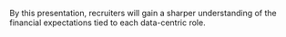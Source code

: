 By this presentation, recruiters will gain a sharper understanding of the financial expectations tied to each data-centric role. 

